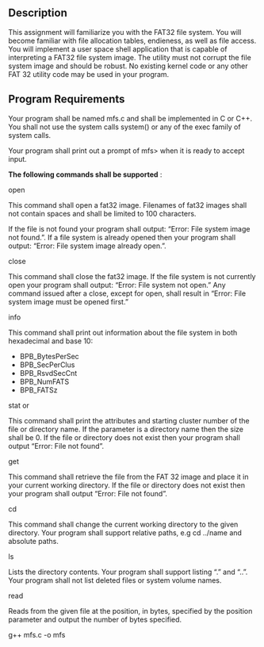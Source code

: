 
## Description

This assignment will familiarize you with the FAT32 file system. You will become familiar with
file allocation tables, endieness, as well as file access. You will implement a user space shell
application that is capable of interpreting a FAT32 file system image. The utility must not corrupt
the file system image and should be robust. No existing kernel code or any other FAT 32 utility
code may be used in your program.

## Program Requirements

Your program shall be named mfs.c and shall be implemented in C or C++. You shall not use the
system calls system() or any of the exec family of system calls.

Your program shall print out a prompt of mfs> when it is ready to accept input.

**The following commands shall be supported** :

open <filename>

This command shall open a fat32 image. Filenames of fat32 images shall not contain spaces and
shall be limited to 100 characters.


If the file is not found your program shall output: “Error: File system image not found.”. If a file
system is already opened then your program shall output: “Error: File system image already
open.”.

close

This command shall close the fat32 image. If the file system is not currently open your program
shall output: “Error: File system not open.” Any command issued after a close, except for
open, shall result in “Error: File system image must be opened first.”

info

This command shall print out information about the file system in both hexadecimal and base 10:

- BPB_BytesPerSec
- BPB_SecPerClus
- BPB_RsvdSecCnt
- BPB_NumFATS
- BPB_FATSz

stat <filename> or <directory name>

This command shall print the attributes and starting cluster number of the file or directory name.
If the parameter is a directory name then the size shall be 0. If the file or directory does not exist
then your program shall output “Error: File not found”.

get <filename>

This command shall retrieve the file from the FAT 32 image and place it in your current working
directory. If the file or directory does not exist then your program shall output “Error: File not
found”.

cd <directory>

This command shall change the current working directory to the given directory. Your program
shall support relative paths, e.g cd ../name and absolute paths.


ls

Lists the directory contents. Your program shall support listing “.” and “..”. Your program shall
not list deleted files or system volume names.

read <filename> <position> <number of bytes>

Reads from the given file at the position, in bytes, specified by the position parameter and output
the number of bytes specified.


g++ mfs.c -o mfs


